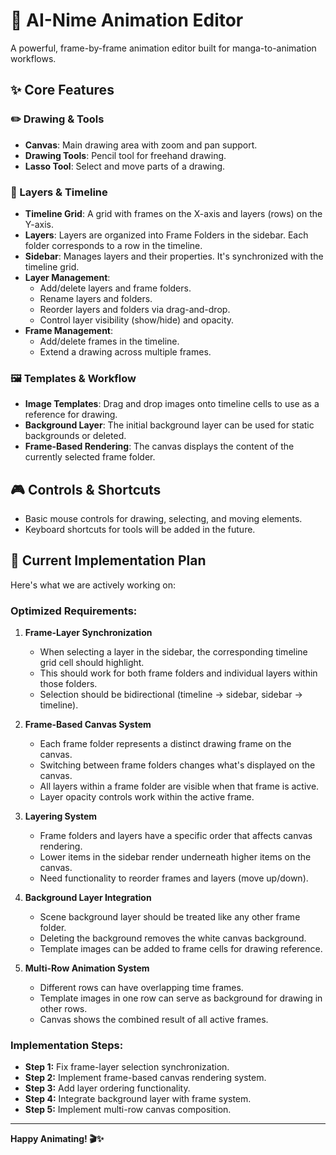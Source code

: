# 🎨 AI-Nime Animation Editor

A powerful, frame-by-frame animation editor built for manga-to-animation workflows.

## ✨ Core Features

### ✏️ Drawing & Tools

- **Canvas**: Main drawing area with zoom and pan support.
- **Drawing Tools**: Pencil tool for freehand drawing.
- **Lasso Tool**: Select and move parts of a drawing.

### 🍱 Layers & Timeline

- **Timeline Grid**: A grid with frames on the X-axis and layers (rows) on the Y-axis.
- **Layers**: Layers are organized into Frame Folders in the sidebar. Each folder corresponds to a row in the timeline.
- **Sidebar**: Manages layers and their properties. It's synchronized with the timeline grid.
- **Layer Management**:
  - Add/delete layers and frame folders.
  - Rename layers and folders.
  - Reorder layers and folders via drag-and-drop.
  - Control layer visibility (show/hide) and opacity.
- **Frame Management**:
  - Add/delete frames in the timeline.
  - Extend a drawing across multiple frames.

### 🖼️ Templates & Workflow

- **Image Templates**: Drag and drop images onto timeline cells to use as a reference for drawing.
- **Background Layer**: The initial background layer can be used for static backgrounds or deleted.
- **Frame-Based Rendering**: The canvas displays the content of the currently selected frame folder.

## 🎮 Controls & Shortcuts

- Basic mouse controls for drawing, selecting, and moving elements.
- Keyboard shortcuts for tools will be added in the future.

## 🎯 Current Implementation Plan

Here's what we are actively working on:

### Optimized Requirements:

1.  **Frame-Layer Synchronization**
    - When selecting a layer in the sidebar, the corresponding timeline grid cell should highlight.
    - This should work for both frame folders and individual layers within those folders.
    - Selection should be bidirectional (timeline → sidebar, sidebar → timeline).
2.  **Frame-Based Canvas System**

    - Each frame folder represents a distinct drawing frame on the canvas.
    - Switching between frame folders changes what's displayed on the canvas.
    - All layers within a frame folder are visible when that frame is active.
    - Layer opacity controls work within the active frame.

3.  **Layering System**
    - Frame folders and layers have a specific order that affects canvas rendering.
    - Lower items in the sidebar render underneath higher items on the canvas.
    - Need functionality to reorder frames and layers (move up/down).
4.  **Background Layer Integration**

    - Scene background layer should be treated like any other frame folder.
    - Deleting the background removes the white canvas background.
    - Template images can be added to frame cells for drawing reference.

5.  **Multi-Row Animation System**
    - Different rows can have overlapping time frames.
    - Template images in one row can serve as background for drawing in other rows.
    - Canvas shows the combined result of all active frames.

### Implementation Steps:

- **Step 1:** Fix frame-layer selection synchronization.
- **Step 2:** Implement frame-based canvas rendering system.
- **Step 3:** Add layer ordering functionality.
- **Step 4:** Integrate background layer with frame system.
- **Step 5:** Implement multi-row canvas composition.

---

**Happy Animating! 🎬✨**
